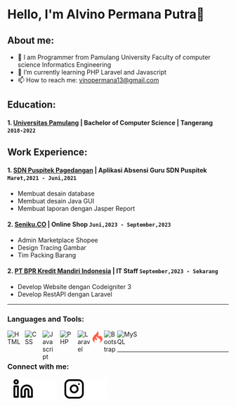 # Hello, I'm Alvino Permana Putra👋
## About me:
- 🔭 I am Programmer from Pamulang University
Faculty of computer science
Informatics Engineering
- 🌱 I’m currently learning PHP Laravel and Javascript
- 📫 How to reach me: vinopermana13@gmail.com

## Education:

#### 1. [Universitas Pamulang](https://unpam.ac.id) | Bachelor of Computer Science | Tangerang `2018-2022`

## Work Experience:
#### 1. [SDN Puspitek Pagedangan](https://sdnpuspiptek.wordpress.com) | Aplikasi Absensi Guru SDN Puspitek `Maret,2021 - Juni,2021`
   - Membuat desain database
   - Membuat desain Java GUI
   - Membuat laporan dengan Jasper Report
#### 2. [Seniku.CO](https://www.tiktok.com/@light.paintingg) | Online Shop `Juni,2023 - September,2023`
   - Admin Marketplace Shopee
   - Design Tracing Gambar
   - Tim Packing Barang
#### 2. [PT BPR Kredit Mandiri Indonesia](https://kreditmandiri.co.id/) | IT Staff `September,2023 - Sekarang`
   - Develop Website dengan Codeigniter 3
   - Develop RestAPI dengan Laravel
---

### Languages and Tools:

[<img align="left" alt="HTML" width="30px" src="https://upload.wikimedia.org/wikipedia/commons/thumb/6/61/HTML5_logo_and_wordmark.svg/130px-HTML5_logo_and_wordmark.svg.png" style="padding-right:10px;" />][webdev]
[<img align="left" alt="CSS" width="30px" src="https://upload.wikimedia.org/wikipedia/commons/thumb/d/d5/CSS3_logo_and_wordmark.svg/120px-CSS3_logo_and_wordmark.svg.png" style="padding-right:10px;" />][webdev]
[<img align="left" alt="Javascript" width="30px" src="https://upload.wikimedia.org/wikipedia/commons/thumb/9/99/Unofficial_JavaScript_logo_2.svg/1200px-Unofficial_JavaScript_logo_2.svg.png" style="padding-right:10px;" />][webdev]
[<img align="left" alt="PHP" width="30px" src="https://upload.wikimedia.org/wikipedia/commons/thumb/2/27/PHP-logo.svg/121px-PHP-logo.svg.png" style="padding-right:10px;" />][webdev]
[<img align="left" alt="Laravel" width="30px" src="https://upload.wikimedia.org/wikipedia/commons/thumb/9/9a/Laravel.svg/120px-Laravel.svg.png" style="padding-right:0px;" />][webdev]
[<img align="left" alt="Codeigniter 3" width="30px" src="https://raw.githubusercontent.com/github/explore/8ee96fad80808783c9ce27ca065200aa3c42c9db/topics/codeigniter/codeigniter.png" style="padding-right:0px;" />][webdev]
[<img align="left" alt="Bootstrap" width="30px" src="https://getbootstrap.com/docs/5.3/assets/brand/bootstrap-logo-shadow.png" style="padding-right:0px;" />][webdev]
[<img align="left" alt="MySQL" width="50px" src="https://banner2.cleanpng.com/20180824/ktx/kisspng-mysql-workbench-computer-icons-logo-portable-netwo-thezedt-tech-tips-and-random-thoughts-5b80352110ca84.1955496015351288650688.jpg" style="padding-right:10px;" />][webdev]

<br />
<br />

---
### Connect with me:

&nbsp;&nbsp;
[![website](./img/linkedin-light.svg)](https://www.linkedin.com/in/alvino-permana-putra-b6457a230#gh-light-mode-only)
[![website](./img/linkedin-dark.svg)](https://www.linkedin.com/in/alvino-permana-putra-b6457a230#gh-dark-mode-only)
&nbsp;&nbsp;
[![website](./img/instagram-light.svg)](https://instagram.com/vinopermana77#gh-light-mode-only)
[![website](./img/instagram-dark.svg)](https://instagram.com/vinopermana77#gh-dark-mode-only)



[webdev]: https://github.com/vinopermana77/vinopermana77
